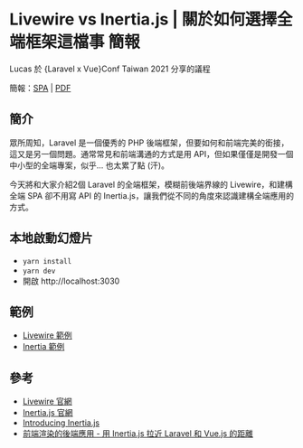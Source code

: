 # Livewire vs Inertia.js | 關於如何選擇全端框架這檔事 簡報

Lucas 於 {Laravel x Vue}Conf Taiwan 2021 分享的議程

簡報：[SPA](https://laravelconf-2021-livewire-inertiajs-slide.vercel.app/) | [PDF](https://laravelconf-2021-livewire-inertiajs-slide.vercel.app/pdf)

## 簡介

眾所周知，Laravel 是一個優秀的 PHP 後端框架，但要如何和前端完美的銜接，這又是另一個問題。通常常見和前端溝通的方式是用 API，但如果僅僅是開發一個中小型的全端專案，似乎... 也太累了點 (汗)。

今天將和大家介紹2個 Laravel 的全端框架，模糊前後端界線的 Livewire，和建構全端 SPA 卻不用寫 API 的 Inertia.js，讓我們從不同的角度來認識建構全端應用的方式。

## 本地啟動幻燈片

- `yarn install`
- `yarn dev`
- 開啟 http://localhost:3030

## 範例

- [Livewire 範例](https://github.com/ycs77/laravelconf-2021-livewire-example)
- [Inertia 範例](https://github.com/ycs77/laravelconf-2021-inertia-example)

## 參考

- [Livewire 官網](https://laravel-livewire.com/)
- [Inertia.js 官網](https://inertiajs.com/)
- [Introducing Inertia.js](https://reinink.ca/articles/introducing-inertia-js)
- [前端渲染的後端應用 - 用 Inertia.js 拉近 Laravel 和 Vue.js 的距離](https://docs.google.com/presentation/d/1d5W98rR35jeMDLcsV9xqaoqd-Vdo7_hnsRvuy90AzE0/edit)
